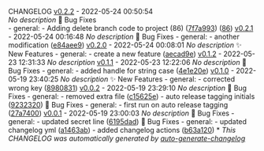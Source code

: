 <hd1> CHANGELOG [v0.2.2](https://github.com/gatesfoundation/TextMining-Learning/releases/tag/v0.2.2) - 2022-05-24 00:50:54 <hd1/><br> *No description* <hd3> :bug: Bug Fixes <hd3/><br> - general: - Adding delete branch code to project (<hd>86) ([7f7a993](https://github.com/gatesfoundation/TextMining-Learning/commit/7f7a9938e2085f22cda5d00f29a4bd64642af4a7)) ([<hd>86](https://github.com/gatesfoundation/TextMining-Learning/pull/86)) <hd><hd> [v0.2.1](https://github.com/gatesfoundation/TextMining-Learning/releases/tag/v0.2.1) - 2022-05-24 00:16:48 *No description* <hd><hd><hd> :bug: Bug Fixes - general: - another modification ([e84aee9](https://github.com/gatesfoundation/TextMining-Learning/commit/e84aee91e79595c34ee913f0986f3925745f8b18)) <hd><hd> [v0.2.0](https://github.com/gatesfoundation/TextMining-Learning/releases/tag/v0.2.0) - 2022-05-24 00:08:01 *No description* <hd><hd><hd> :sparkles: New Features - general: - create a new feature ([aecad9e](https://github.com/gatesfoundation/TextMining-Learning/commit/aecad9edefd1d2ddccc477b699d635c1aa9464fa)) <hd><hd> [v0.1.2](https://github.com/gatesfoundation/TextMining-Learning/releases/tag/v0.1.2) - 2022-05-23 12:31:33 *No description* <hd><hd> [v0.1.1](https://github.com/gatesfoundation/TextMining-Learning/releases/tag/v0.1.1) - 2022-05-23 12:22:06 *No description* <hd><hd><hd> :bug: Bug Fixes - general: - added handle for string case ([4e1e20e](https://github.com/gatesfoundation/TextMining-Learning/commit/4e1e20e92d10d135d8ebae5942992076435615fe)) <hd><hd> [v0.1.0](https://github.com/gatesfoundation/TextMining-Learning/releases/tag/v0.1.0) - 2022-05-19 23:40:25 *No description* <hd><hd><hd> :sparkles: New Features - general: - corrected wrong key ([8980831](https://github.com/gatesfoundation/TextMining-Learning/commit/898083102cc648537c3511ffc3d602bdcfbc9ea5)) <hd><hd> [v0.0.2](https://github.com/gatesfoundation/TextMining-Learning/releases/tag/v0.0.2) - 2022-05-19 23:29:10 *No description* <hd><hd><hd> :bug: Bug Fixes - general: - removed extra file ([c15625e](https://github.com/gatesfoundation/TextMining-Learning/commit/c15625eb2d45a6e29fd8ddebf908e0fd5d3b40d3)) - auto release tagging initials ([9232320](https://github.com/gatesfoundation/TextMining-Learning/commit/923232065be1e62013e55933213fc2d86e5b2c70)) <hd><hd><hd> :bug: Bug Fixes - general: - first run on auto release tagging ([27a7400](https://github.com/gatesfoundation/TextMining-Learning/commit/27a7400cd8e7efe6d7c6a3b150e2d2e0dcbe039e)) <hd><hd> [v0.0.1](https://github.com/gatesfoundation/TextMining-Learning/releases/tag/v0.0.1) - 2022-05-19 23:00:03 *No description* <hd><hd><hd> :bug: Bug Fixes - general: - updated secret line ([6195dad](https://github.com/gatesfoundation/TextMining-Learning/commit/6195dada50a90ca742ade59251df95258350cbbb)) <hd><hd><hd> :bug: Bug Fixes - general: - updated changelog yml ([a1463ab](https://github.com/gatesfoundation/TextMining-Learning/commit/a1463abff52fe5ab95183785cf9d8b94e0545c69)) - added changelog actions ([b63a120](https://github.com/gatesfoundation/TextMining-Learning/commit/b63a12071a2b87594a87a3e4a79152f381286593)) \* *This CHANGELOG was automatically generated by [auto-generate-changelog](https://github.com/gatesfoundation/auto-changelog)*
